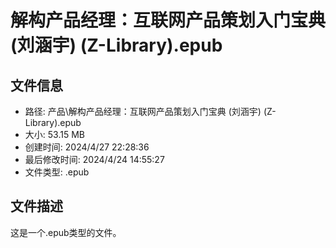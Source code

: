 ﻿# 解构产品经理：互联网产品策划入门宝典 (刘涵宇) (Z-Library).epub

## 文件信息
- 路径: 产品\解构产品经理：互联网产品策划入门宝典 (刘涵宇) (Z-Library).epub
- 大小: 53.15 MB
- 创建时间: 2024/4/27 22:28:36
- 最后修改时间: 2024/4/24 14:55:27
- 文件类型: .epub

## 文件描述
这是一个.epub类型的文件。

